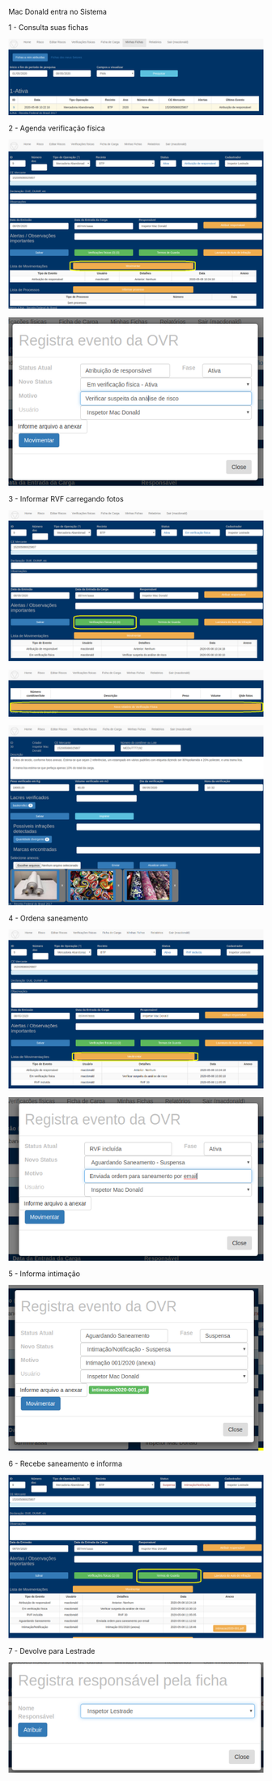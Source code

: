Mac Donald entra no Sistema

1 - Consulta suas fichas

![Equipe SY](../../images/Yb.png)


2 - Agenda verificação física

![Equipe SY](../../images/Yb2.png)

![Equipe SY](../../images/Yb2a.png)

3 - Informar RVF carregando fotos

![Equipe SY](../../images/Yb3.png)

![Equipe SY](../../images/Yb3a.png)

![Equipe SY](../../images/Yb3b.png)

4 - Ordena saneamento

![Equipe SY](../../images/Yb4.png)

![Equipe SY](../../images/Yb4b.png)

5 - Informa intimação

![Equipe SY](../../images/Yb5.png)

6 - Recebe saneamento e informa

![Equipe SY](../../images/Yb6.png)

7 - Devolve para Lestrade

![Equipe SY](../../images/Yb7.png)

